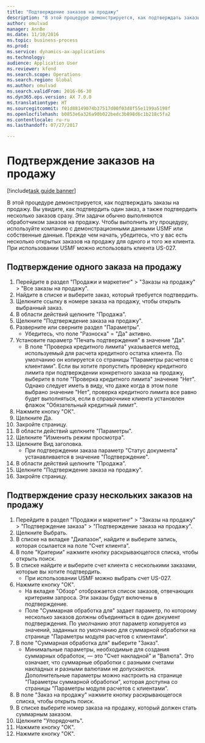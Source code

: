 ```yaml
--- 
title: "Подтверждение заказов на продажу"
description: "В этой процедуре демонстрируется, как подтверждать заказы на продажу."
author: omulvad
manager: AnnBe
ms.date: 11/10/2016
ms.topic: business-process
ms.prod: 
ms.service: dynamics-ax-applications
ms.technology: 
audience: Application User
ms.reviewer: kfend
ms.search.scope: Operations
ms.search.region: Global
ms.author: omulvad
ms.search.validFrom: 2016-06-30
ms.dyn365.ops.version: AX 7.0.0
ms.translationtype: HT
ms.sourcegitcommit: f01d88149074b37517d00f03d8f55e1199a5198f
ms.openlocfilehash: b0853e6a326a90b022bedc3b898d6c1b218c5fa2
ms.contentlocale: ru-ru
ms.lasthandoff: 07/27/2017

---
```

# <a name="confirm-sales-orders"></a>Подтверждение заказов на продажу

[!include[task guide banner](../../includes/task-guide-banner.md)]

В этой процедуре демонстрируется, как подтверждать заказы на продажу. Вы увидите, как подтвердить один заказ, а также подтвердить несколько заказов сразу. Эти задачи обычно выполняются обработчиком заказов на продажу. Чтобы выполнить эту процедуру, используйте компанию с демонстрационными данными USMF или собственные данные. Прежде чем начать, убедитесь, что у вас есть несколько открытых заказов на продажу для одного и того же клиента. При использовании USMF можно использовать клиента US-027.


## <a name="confirm-a-single-sales-order"></a>Подтверждение одного заказа на продажу
1. Перейдите в раздел "Продажи и маркетинг" > "Заказы на продажу" > "Все заказы на продажу".
2. Найдите в списке и выберите заказ, который требуется подтвердить.
3. Щелкните ссылку в номере заказа на продажу, чтобы открыть выбранный заказ.
4. В области действий щелкните "Продажа".
5. Щелкните "Подтверждение заказа на продажу".
6. Разверните или сверните раздел "Параметры".
    * Убедитесь, что поле "Разноска" = "Да" активно.  
7. Установите параметр "Печать подтверждения" в значение "Да".
    * В поле "Проверка кредитного лимита" указывается метод, используемый для расчета кредитного остатка клиента. По умолчанию он копируется со страницы "Параметры расчетов с клиентами". Если вы хотите пропустить проверку кредитного лимита при подтверждении конкретного заказа на продажу, выберите в поле "Проверка кредитного лимита" значение "Нет". Однако следует иметь в виду, что даже когда в этом поле выбрано значение "Нет", проверка кредитного лимита все равно будет выполняться, если в справочнике клиента установлен флажок "Обязательный кредитный лимит".  
8. Нажмите кнопку "OК".
9. Щелкните Да.
10. Закройте страницу.
11. В области действий щелкните "Параметры".
12. Щелкните "Изменить режим просмотра".
13. Щелкните Вид заголовка.
    * При подтверждении заказа параметр "Статус документа" устанавливается в значение "Подтверждение".  
14. В области действий щелкните "Продажа".
15. Щелкните "Подтверждение заказа на продажу".
16. Закройте страницу.

## <a name="confirm-multiple-sales-orders-at-once"></a>Подтверждение сразу нескольких заказов на продажу
1. Перейдите в раздел "Продажи и маркетинг" > "Заказы на продажу" > "Подтверждение заказа" > "Подтверждение заказа на продажу".
2. Щелкните Выбрать.
3. В списке на вкладке "Диапазон", найдите и выберите запись, которая ссылается на поле "Счет клиента".
4. В поле "Критерии" нажмите кнопку раскрывающегося списка, чтобы открыть поиск.
5. В списке найдите и выберите счет клиента с несколькими заказами, которые вы хотите подтвердить.
    * При использовании USMF можно выбрать счет US-027.  
6. Нажмите кнопку "OК".
    * На вкладке "Обзор" отображается список заказов, отвечающих критериям запроса. Эти заказы будут включены в подтверждение.  
    * Поле "Суммарная обработка для" задает параметр, по которому несколько заказов должны объединяться в один документ подтверждения. По умолчанию этот параметр копируется из значений, заданных по умолчанию для суммарной обработки на странице "Параметры модуля расчетов с клиентами".  
7. В поле "Суммарная обработка для" выберите "Заказ".
    * Минимальные параметры, необходимые для создания суммарных обработок, — это "Счет накладной" и "Валюта". Это означает, что суммарные обработки с разными счетами накладных и разными валютами не допускаются. Дополнительные параметры можно настроить на странице "Параметры суммарной обработки", которая доступна со страницы "Параметры модуля расчетов с клиентами".  
8. В поле "Заказ на продажу" нажмите кнопку раскрывающегося списка, чтобы открыть поиск.
9. В списке выберите номер заказа на продажу, который должен стать суммарным заказом.
10. Щелкните "Упорядочить".
11. Нажмите кнопку "OК".
12. Нажмите кнопку "OК".


